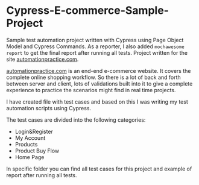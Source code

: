 # Cypress-E-commerce-Sample-Project

Sample test automation project written with Cypress using Page Object Model and Cypress Commands. As a reporter, I also added ```mochawesome report``` to get the final report after running all tests. Project  written for the site [automationpractice.com](http://automationpractice.com/).  

[automationpractice.com](http://automationpractice.com/) is an end-end e-commerce website. It covers the complete online shopping workflow. So there is a lot of back and forth between server and client, lots of validations built into it to give a complete experience to practice the scenarios might find in real time projects.

I have created file with test cases and based on this I was writing my test automation scripts using Cypress.

The test cases are divided into the following categories: 
- Login&Register
- My Account
- Products 
- Product Buy Flow
- Home Page

In specific folder you can find all test cases for this project and example of report after running all tests. 

